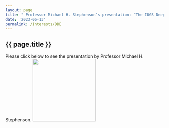 ```yaml
---
layout: page
title: " Professor Michael H. Stephenson’s presentation: “The IUGS Deep-time Digital Earth Program” "
date: '2023-06-13'
permalink: /Interests/DDE
---
```


## {{ page.title }}

Please click below to see the presentation by Professor Michael H. Stephenson.
[<img src="https://stratigraphy.org/subcommission-permian/images/DDE.jpg"  alt="" style="width:200px" />](https://youtu.be/Uxy0U2hnYp4)

